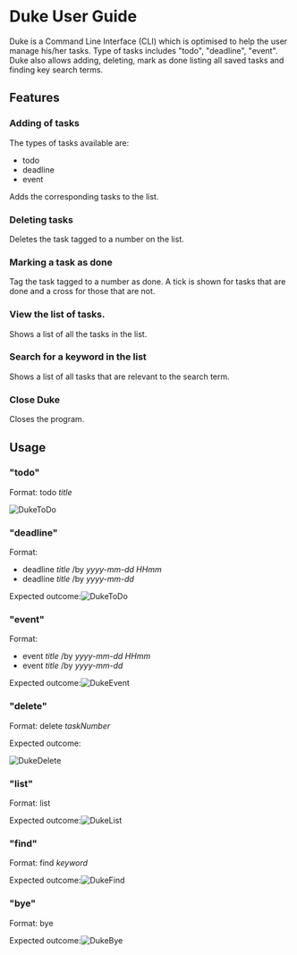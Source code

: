 # Duke User Guide
Duke is a Command Line Interface (CLI) which is optimised to help the user manage his/her tasks.
Type of tasks includes "todo", "deadline", "event". Duke also allows adding, deleting, mark as done
listing all saved tasks and finding key search terms.


## Features 

###  Adding of tasks
The types of tasks available are:
- todo
- deadline
- event

Adds the corresponding tasks to the list.

### Deleting tasks

Deletes the task tagged to a number on the list.

### Marking a task as done

Tag the task tagged to a number as done. A tick is shown for tasks that are done and a cross for those
that are not.

### View the list of tasks.

Shows a list of all the tasks in the list.

### Search for a keyword in the list

Shows a list of all tasks that are relevant to the search term.

### Close Duke

Closes the program.

## Usage

### "todo"

Format: todo *title*


![DukeToDo](https://user-images.githubusercontent.com/60436412/94020847-f4864600-fde5-11ea-9d7a-4c5bd948213a.PNG)

### "deadline"

Format: 
- deadline *title* /by *yyyy-mm-dd* *HHmm*
- deadline *title* /by *yyyy-mm-dd*

Expected outcome:![DukeToDo](https://user-images.githubusercontent.com/60436412/94021352-7fffd700-fde6-11ea-98c2-5581491becab.PNG)

### "event"

Format: 
- event *title* /by *yyyy-mm-dd* *HHmm*
- event *title* /by *yyyy-mm-dd*

Expected outcome:![DukeEvent](https://user-images.githubusercontent.com/60436412/94021803-00263c80-fde7-11ea-802e-0524c811fe75.PNG)

### "delete"

Format: delete *taskNumber*

Expected outcome:


![DukeDelete](https://user-images.githubusercontent.com/60436412/94022007-39f74300-fde7-11ea-9227-74d273251365.PNG)

### "list"

Format: list

Expected outcome:![DukeList](https://user-images.githubusercontent.com/60436412/94022276-7fb40b80-fde7-11ea-9541-c2a29248141d.PNG)

### "find"

Format: find *keyword*

Expected outcome:![DukeFind](https://user-images.githubusercontent.com/60436412/94023237-9149e300-fde8-11ea-8216-b80fb4f752b2.PNG)

### "bye"

Format: bye

Expected outcome:![DukeBye](https://user-images.githubusercontent.com/60436412/94023444-ca825300-fde8-11ea-9793-6974f1270fcc.PNG)
